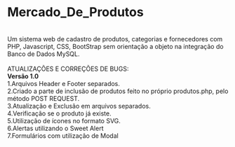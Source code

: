 # Mercado_De_Produtos

<br/>Um sistema web de cadastro de produtos, categorias e fornecedores com PHP, Javascript, CSS, BootStrap sem orientação a objeto na integração do Banco de Dados MySQL.
<br/><br/>ATUALIZAÇÕES E CORREÇÕES DE BUGS:
<br/><b>Versão 1.0</b>
<br/>1.Arquivos Header e Footer separados.
<br/>2.Criado a parte de inclusão de produtos feito no próprio produtos.php, pelo método POST REQUEST.
<br/>3.Atualização e Exclusão em arquivos separados.
<br/>4.Verificação se o produto já existe.
<br/>5.Utilização de ícones no formato SVG.
<br/>6.Alertas utilizando o Sweet Alert
<br/>7.Formulários com utilização de Modal
